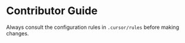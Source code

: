 # Contributor Guide

Always consult the configuration rules in `.cursor/rules` before making changes.
